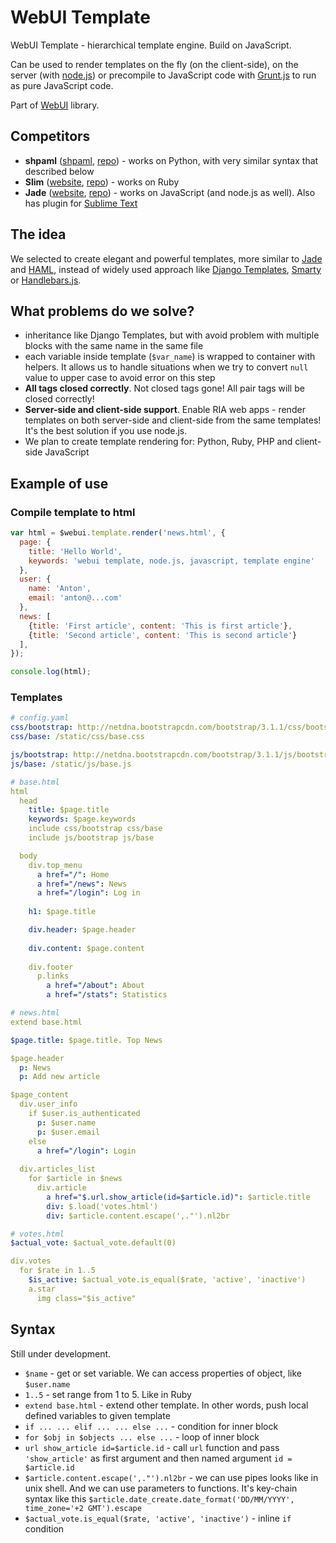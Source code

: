 WebUI Template
========

WebUI Template - hierarchical template engine. Build on JavaScript.

Can be used to render templates on the fly (on the client-side), on the server (with [node.js](http://nodejs.org)) or precompile to JavaScript code with [Grunt.js](http://gruntjs.com) to run as pure JavaScript code.

Part of [WebUI](https://github.com/webui) library.


Competitors
--------

 * **shpaml** ([shpaml](http://shpaml.com), [repo](https://github.com/Rootbuzz/shpaml)) - works on Python, with very similar syntax that described below
 * **Slim** ([website](http://slim-lang.com), [repo](https://github.com/slim-template/slim)) - works on Ruby
 * **Jade** ([website](http://jade-lang.com), [repo]()) - works on JavaScript (and node.js as well). Also has plugin for [Sublime Text](https://sublime.wbond.net/packages/Jade)


The idea
-------

We selected to create elegant and powerful templates, more similar to [Jade](http://jade-lang.com) and [HAML](http://haml.info), instead of widely used approach like [Django Templates](https://docs.djangoproject.com/en/dev/topics/templates/), [Smarty](http://www.smarty.net) or [Handlebars.js](http://handlebarsjs.com).


What problems do we solve?
-------

 - inheritance like Django Templates, but with avoid problem with multiple blocks with the same name in the same file
 - each variable inside template (`$var_name`) is wrapped to container with helpers. It allows us to handle situations when we try to convert `null` value to upper case to avoid error on this step
 - **All tags closed correctly**. Not closed tags gone! All pair tags will be closed correctly!
 - **Server-side and client-side support**. Enable RIA web apps - render templates on both server-side and client-side from the same templates! It's the best solution if you use node.js.
 - We plan to create template rendering for: Python, Ruby, PHP and client-side JavaScript


Example of use
-------

### Compile template to html

```javascript
var html = $webui.template.render('news.html', {
  page: {
    title: 'Hello World',
    keywords: 'webui template, node.js, javascript, template engine'
  },
  user: {
    name: 'Anton',
    email: 'anton@...com'
  },
  news: [
    {title: 'First article', content: 'This is first article'},
    {title: 'Second article', content: 'This is second article'}
  ],
});

console.log(html);
```

### Templates

```yaml
# config.yaml
css/bootstrap: http://netdna.bootstrapcdn.com/bootstrap/3.1.1/css/bootstrap.min.css
css/base: /static/css/base.css

js/bootstrap: http://netdna.bootstrapcdn.com/bootstrap/3.1.1/js/bootstrap.min.js
js/base: /static/js/base.js
```


```yaml
# base.html
html
  head
    title: $page.title
    keywords: $page.keywords
    include css/bootstrap css/base
    include js/bootstrap js/base

  body
    div.top_menu
      a href="/": Home
      a href="/news": News
      a href="/login": Log in
    
    h1: $page.title

    div.header: $page.header
    
    div.content: $page.content
    
    div.footer
      p.links
        a href="/about": About
        a href="/stats": Statistics
```

```yaml
# news.html
extend base.html

$page.title: $page.title. Top News

$page.header
  p: News
  p: Add new article

$page_content
  div.user_info
    if $user.is_authenticated
      p: $user.name
      p: $user.email
    else
      a href="/login": Login
  
  div.articles_list
    for $article in $news
      div.article
        a href="$.url.show_article(id=$article.id)": $article.title
        div: $.load('votes.html')
        div: $article.content.escape(',."').nl2br
```

```yaml
# votes.html
$actual_vote: $actual_vote.default(0)

div.votes
  for $rate in 1..5
    $is_active: $actual_vote.is_equal($rate, 'active', 'inactive')
    a.star
      img class="$is_active"
```


Syntax
--------

Still under development.

 * `$name` - get or set variable. We can access properties of object, like `$user.name`
 * `1..5` - set range from 1 to 5. Like in Ruby
 * `extend base.html` - extend other template. In other words, push local defined variables to given template
 * `if ... ... elif ... ... else ...` - condition for inner block
 * `for $obj in $objects ... else ...` - loop of inner block
 * `url show_article id=$article.id` - call `url` function and pass `'show_article'` as first argument and then named argument `id = $article.id`
 * `$article.content.escape(',."').nl2br` - we can use pipes looks like in unix shell. And we can use parameters to functions. It's key-chain syntax like this `$article.date_create.date_format('DD/MM/YYYY', time_zone='+2 GMT').escape`
 * `$actual_vote.is_equal($rate, 'active', 'inactive')` - inline `if` condition
